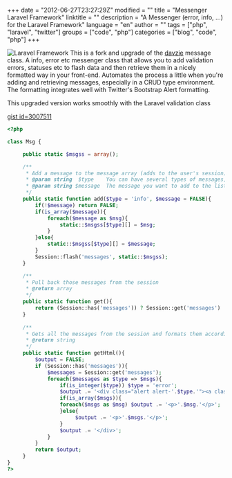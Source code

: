 +++
date = "2012-06-27T23:27:29Z"
modified = ""
title = "Messenger Laravel Framework"
linktitle = ""
description = "A Messenger (error, info, ...) for the Laravel Framework"
language = "en"
author = ""
tags = ["php", "laravel", "twitter"]
groups = ["code", "php"]
categories = ["blog", "code", "php"]
+++


![Laravel Framework](http://blog.robotamer.com/wp-content/uploads/2012/06/laravel.png) This is a fork and upgrade of the [davzie](http://forums.laravel.com/profile.php?id=583) message class.
A info, error etc messenger class that allows you to add validation errors, statuses etc to flash data and then retrieve them in a nicely formatted way in your front-end. Automates the process a little when you're adding and retrieving messages, especially in a CRUD type environment. The formatting integrates well with Twitter's Bootstrap Alert formatting.

This upgraded version works smoothly with the Laravel validation class

[gist id=3007511](https://gist.github.com/robotamer/3007511#file-msg-php)

```php
<?php

class Msg {

     public static $msgss = array();

     /**
      * Add a message to the message array (adds to the user's session)
      * @param string  $type    You can have several types of messages, these are class names for Bootstrap's messaging classes, usually, info, error, success, warning
      * @param string $message  The message you want to add to the list
      */
     public static function add($type = 'info', $message = FALSE){
         if(!$message) return FALSE;
         if(is_array($message)){
             foreach($message as $msg){
                 static::$msgss[$type][] = $msg;
             }
         }else{
             static::$msgss[$type][] = $message;
         }
         Session::flash('messages', static::$msgss);
     }

     /**
      * Pull back those messages from the session
      * @return array
      */
     public static function get(){
         return (Session::has('messages')) ? Session::get('messages') : FALSE;
     }
    
     /**
      * Gets all the messages from the session and formats them accordingly for Twitter bootstrap.
      * @return string
      */
     public static function getHtml(){
         $output = FALSE;
         if (Session::has('messages')){
             $messages = Session::get('messages');
             foreach($messages as $type => $msgs){
                 if(is_integer($type)) $type = 'error';
                 $output .= '<div class="alert alert-'.$type.'"><a class="close" data-dismiss="alert">×</a>';
                 if(is_array($msgs)){
                 foreach($msgs as $msg) $output .= '<p>'.$msg.'</p>';
                 }else{
                      $output .= '<p>'.$msgs.'</p>';
                 }
                 $output .= '</div>';
             }
         }
         return $output;
     }
}
?>
```
